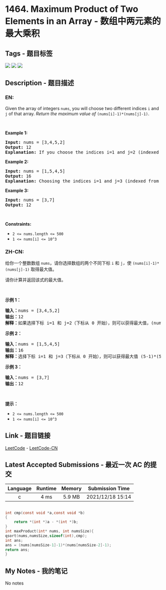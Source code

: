 
# 1464. Maximum Product of Two Elements in an Array - 数组中两元素的最大乘积

## Tags - 题目标签

 <img src="https://img.shields.io/badge/Array-数组-blue.svg">   <img src="https://img.shields.io/badge/Sorting-排序-blue.svg">   <img src="https://img.shields.io/badge/Heap (Priority Queue)-堆（优先队列）-blue.svg">  


## Description - 题目描述

### EN:
Given the array of integers <code>nums</code>, you will choose two different indices <code>i</code> and <code>j</code> of that array. <em>Return the maximum value of</em> <code>(nums[i]-1)*(nums[j]-1)</code>.
<p>&nbsp;</p>
<p><strong>Example 1:</strong></p>

<pre>
<strong>Input:</strong> nums = [3,4,5,2]
<strong>Output:</strong> 12 
<strong>Explanation:</strong> If you choose the indices i=1 and j=2 (indexed from 0), you will get the maximum value, that is, (nums[1]-1)*(nums[2]-1) = (4-1)*(5-1) = 3*4 = 12. 
</pre>

<p><strong>Example 2:</strong></p>

<pre>
<strong>Input:</strong> nums = [1,5,4,5]
<strong>Output:</strong> 16
<strong>Explanation:</strong> Choosing the indices i=1 and j=3 (indexed from 0), you will get the maximum value of (5-1)*(5-1) = 16.
</pre>

<p><strong>Example 3:</strong></p>

<pre>
<strong>Input:</strong> nums = [3,7]
<strong>Output:</strong> 12
</pre>

<p>&nbsp;</p>
<p><strong>Constraints:</strong></p>

<ul>
	<li><code>2 &lt;= nums.length &lt;= 500</code></li>
	<li><code>1 &lt;= nums[i] &lt;= 10^3</code></li>
</ul>


### ZH-CN:
<p>给你一个整数数组 <code>nums</code>，请你选择数组的两个不同下标 <code>i</code> 和 <code>j</code><em>，</em>使 <code>(nums[i]-1)*(nums[j]-1)</code> 取得最大值。</p>

<p>请你计算并返回该式的最大值。</p>

<p>&nbsp;</p>

<p><strong>示例 1：</strong></p>

<pre><strong>输入：</strong>nums = [3,4,5,2]
<strong>输出：</strong>12 
<strong>解释：</strong>如果选择下标 i=1 和 j=2（下标从 0 开始），则可以获得最大值，(nums[1]-1)*(nums[2]-1) = (4-1)*(5-1) = 3*4 = 12 。 
</pre>

<p><strong>示例 2：</strong></p>

<pre><strong>输入：</strong>nums = [1,5,4,5]
<strong>输出：</strong>16
<strong>解释：</strong>选择下标 i=1 和 j=3（下标从 0 开始），则可以获得最大值 (5-1)*(5-1) = 16 。
</pre>

<p><strong>示例 3：</strong></p>

<pre><strong>输入：</strong>nums = [3,7]
<strong>输出：</strong>12
</pre>

<p>&nbsp;</p>

<p><strong>提示：</strong></p>

<ul>
	<li><code>2 &lt;= nums.length &lt;= 500</code></li>
	<li><code>1 &lt;= nums[i] &lt;= 10^3</code></li>
</ul>



## Link - 题目链接

[LeetCode](https://leetcode.com/problems/maximum-product-of-two-elements-in-an-array/description/)  -  [LeetCode-CN](https://leetcode.cn/problems/maximum-product-of-two-elements-in-an-array/description/)
## Latest Accepted Submissions - 最近一次 AC 的提交


| Language | Runtime | Memory | Submission Time |
|:---:|:---:|:---:|:---:|
| c  | 4 ms | 5.9 MB | 2021/12/18 15:14 |

```c

int cmp(const void *a,const void *b)
{
    return *(int *)a - *(int *)b;
}
int maxProduct(int* nums, int numsSize){
qsort(nums,numsSize,sizeof(int),cmp);
int ans;
ans = (nums[numsSize-1]-1)*(nums[numsSize-2]-1);
return ans;
}

```
## My Notes - 我的笔记


No notes


